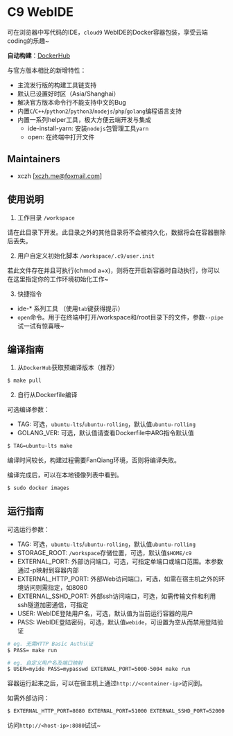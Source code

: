 ﻿# C9 WebIDE

可在浏览器中写代码的IDE，`cloud9` WebIDE的Docker容器包装，享受云端coding的乐趣~

**自动构建**：[DockerHub](https://hub.docker.com/r/xczh/c9/tags/)

与官方版本相比的新增特性：

 - 主流发行版的构建工具链支持
 - 默认已设置好时区（Asia/Shanghai）
 - 解决官方版本命令行不能支持中文的Bug
 - 内置`C`/`C++`/`python2`/`python3`/`nodejs`/`php`/`golang`编程语言支持
 - 内置一系列helper工具，极大方便云端开发与集成
   * ide-install-yarn: 安装`nodejs`包管理工具`yarn`
   * open: 在终端中打开文件

## Maintainers

 - xczh [xczh.me@foxmail.com]

## 使用说明

1. 工作目录 `/workspace`

请在此目录下开发。此目录之外的其他目录将不会被持久化，数据将会在容器删除后丢失。

2. 用户自定义初始化脚本 `/workspace/.c9/user.init`

若此文件存在并且可执行(chmod a+x)，则将在开启新容器时自动执行，你可以在这里指定你的工作环境初始化工作~

3. 快捷指令

 - ide-* 系列工具 （使用`tab`键获得提示） 
 - `open`命令。用于在终端中打开/workspace和/root目录下的文件，参数`--pipe`试一试有惊喜哦~

## 编译指南

1. 从`DockerHub`获取预编译版本（推荐）

```sh
$ make pull
```

2. 自行从Dockerfile编译

可选编译参数：

 - TAG: 可选，`ubuntu-lts`/`ubuntu-rolling`，默认值`ubuntu-rolling`
 - GOLANG_VER: 可选，默认值请查看Dockerfile中ARG指令默认值

```sh
$ TAG=ubuntu-lts make
```

编译时间较长，构建过程需要FanQiang环境，否则将编译失败。

编译完成后，可以在本地镜像列表中看到。

```sh
$ sudo docker images
```

## 运行指南

可选运行参数：

 - TAG: 可选，`ubuntu-lts`/`ubuntu-rolling`，默认值`ubuntu-rolling`
 - STORAGE_ROOT: `/workspace`存储位置，可选，默认值`$HOME/c9`
 - EXTERNAL_PORT: 外部访问端口，可选，可指定单端口或端口范围。本参数通过-p映射到容器内部
 - EXTERNAL_HTTP_PORT: 外部Web访问端口，可选，如需在宿主机之外的环境访问则需指定，如8080
 - EXTERNAL_SSHD_PORT: 外部ssh访问端口，可选，如需传输文件和利用ssh隧道加密通信，可指定
 - USER: WebIDE登陆用户名，可选，默认值为当前运行容器的用户
 - PASS: WebIDE登陆密码，可选，默认值`webide`，可设置为空从而禁用登陆验证

```sh
# eg. 无需HTTP Basic Auth认证
$ PASS= make run

# eg. 自定义用户名及端口映射
$ USER=myide PASS=mypasswd EXTERNAL_PORT=5000-5004 make run
```

容器运行起来之后，可以在宿主机上通过`http://<container-ip>`访问到。

如需外部访问：

```sh
$ EXTERNAL_HTTP_PORT=8080 EXTERNAL_PORT=51000 EXTERNAL_SSHD_PORT=52000 make run
```

访问`http://<host-ip>:8080`试试~
